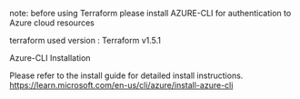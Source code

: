 note: before using Terraform please install AZURE-CLI for authentication to Azure cloud resources

terraform used version : Terraform v1.5.1

Azure-CLI Installation

Please refer to the install guide for detailed install instructions.
https://learn.microsoft.com/en-us/cli/azure/install-azure-cli
